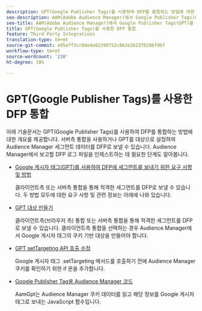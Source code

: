 ```yaml
---
description: GPT(Google Publisher Tags)를 사용하여 DFP를 통합하는 방법에 대한 개요입니다.
seo-description: AAM(Adobe Audience Manager)에서 Google Publisher Tags(GPT)를 사용하여 DFP를 통합하는 방법에 대한 개요입니다.
seo-title: AAM(Adobe Audience Manager)에서 Google Publisher Tags(GPT)를 사용하여 DFP 통합
title: GPT(Google Publisher Tags)를 사용한 DFP 통합
feature: Third Party Integrations
translation-type: tm+mt
source-git-commit: e05eff3cc04e4a82399752c862e2b2370286f96f
workflow-type: tm+mt
source-wordcount: '238'
ht-degree: 18%

---
```



# GPT(Google Publisher Tags)를 사용한 DFP 통합

아래 기술문서는 GPT(Google Publisher Tags)를 사용하여 DFP를 통합하는 방법에 대한 개요를 제공합니다. 서버측 통합을 사용하거나 GPT를 대상으로 설정하여 Audience Manager 세그먼트 데이터를 DFP로 보낼 수 있습니다. Audience Manager에서 보고할 DFP 로그 파일을 인제스트하는 데 필요한 단계도 알아봅니다.

* [Google 게시자 태그(GPT)를 사용하여 DFP에 세그먼트를 보내기 위한 요구 사항 및 방법](/help/using/integration/gpt-aam-destination/gpt-aam-requirements.md)

   클라이언트측 또는 서버측 통합을 통해 적격한 세그먼트를 DFP로 보낼 수 있습니다. 두 방법 모두에 대한 요구 사항 및 관련 정보는 아래에 나와 있습니다.

* [GPT 대상 만들기](/help/using/integration/gpt-aam-destination/gpt-aam-create-destination.md)

   클라이언트측(브라우저 측) 통합 또는 서버측 통합을 통해 적격한 세그먼트를 DFP로 보낼 수 있습니다. 클라이언트측 통합을 선택하는 경우 Audience Manager에서 Google 게시자 태그의 쿠키 기반 대상을 만들어야 합니다.

* [GPT setTargeting API 호출 수정](/help/using/integration/gpt-aam-destination/gpt-aam-modify-api.md)

   Google 게시자 태그 .setTargeting 메서드를 호출하기 전에 Audience Manager 쿠키를 확인하기 위한 if 문을 추가합니다.

* [Google Publisher Tag용 Audience Manager 코드](/help/using/integration/gpt-aam-destination/gpt-aam-aamgpt-code.md)

   AamGpt는 Audience Manager 쿠키 데이터를 읽고 해당 정보를 Google 게시자 태그로 보내는 JavaScript 함수입니다.
